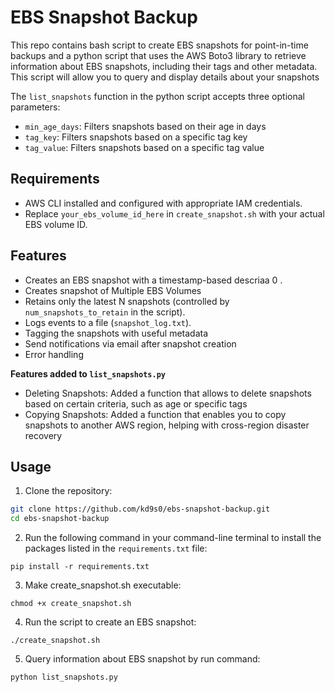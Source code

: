 # EBS Snapshot Backup

This repo contains bash script to create EBS snapshots for point-in-time backups and a python script that uses the AWS Boto3 library to retrieve information about EBS snapshots, including their tags and other metadata. This script will allow you to query and display details about your snapshots

The `list_snapshots` function in the python script accepts three optional parameters:

- `min_age_days`: Filters snapshots based on their age in days
- `tag_key`: Filters snapshots based on a specific tag key
- `tag_value`: Filters snapshots based on a specific tag value

## Requirements

- AWS CLI installed and configured with appropriate IAM credentials.
- Replace `your_ebs_volume_id_here` in `create_snapshot.sh` with your actual EBS volume ID.

## Features

- Creates an EBS snapshot with a timestamp-based descriaa   0 .
- Creates snapshot of Multiple EBS Volumes
- Retains only the latest N snapshots (controlled by `num_snapshots_to_retain` in the script).
- Logs events to a file (`snapshot_log.txt`).
- Tagging the snapshots with useful metadata
- Send notifications via email after snapshot creation
- Error handling

**Features added to `list_snapshots.py`**
- Deleting Snapshots: Added a function that allows to delete snapshots based on certain criteria, such as age or specific tags
- Copying Snapshots: Added a function that enables you to copy snapshots to another AWS region, helping with cross-region disaster recovery

## Usage

1. Clone the repository:

```bash
git clone https://github.com/kd9s0/ebs-snapshot-backup.git
cd ebs-snapshot-backup
```

2. Run the following command in your command-line terminal to install the packages listed in the `requirements.txt` file:
```
pip install -r requirements.txt
```

3. Make create_snapshot.sh executable:
```
chmod +x create_snapshot.sh
```

4. Run the script to create an EBS snapshot:
```
./create_snapshot.sh
```

5. Query information about EBS snapshot by run command:
```
python list_snapshots.py
```
